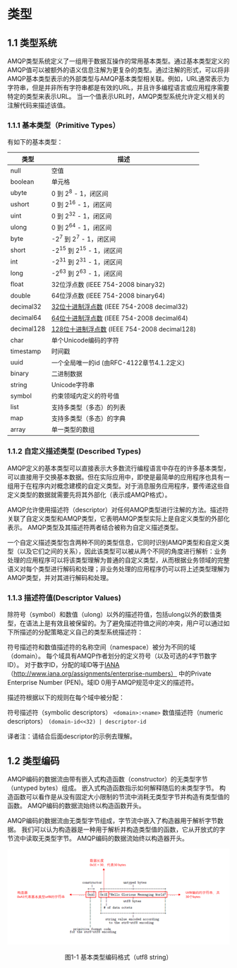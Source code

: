 # 类型

## 1.1 类型系统

AMQP类型系统定义了一组用于数据互操作的常用基本类型。通过基本类型定义的AMQP值可以被额外的语义信息注解为更复杂的类型。通过注解的形式，可以将非AMQP基本类型表示的外部类型与AMQP基本类型相关联。例如，URL通常表示为字符串，但是并非所有字符串都是有效的URL，并且许多编程语言或应用程序需要特定的类型来表示URL。 当一个值表示URL时，AMQP类型系统允许定义相关的注解代码来描述该值。

### 1.1.1 基本类型（Primitive Types）

有如下的基本类型：

|  类型   |  描述  |
|  ----  | ----  |
| null  | 空值 |
| boolean | 单元格 |
| ubyte | 0 到 2<sup>8</sup> - 1，闭区间 |
| ushort | 0 到 2<sup>16</sup> - 1，闭区间 |
| uint | 0 到 2<sup>32</sup> - 1，闭区间 |
| ulong | 0 到 2<sup>64</sup> - 1，闭区间 |
| byte | -2<sup>7</sup> 到 2<sup>7</sup> - 1，闭区间 |
| short | -2<sup>15</sup> 到 2<sup>15</sup> - 1，闭区间 |
| int | -2<sup>31</sup> 到 2<sup>31</sup> - 1，闭区间 |
| long | -2<sup>63</sup> 到 2<sup>63</sup> - 1，闭区间 |
| float | 32位浮点数 (IEEE 754-2008 binary32) |
| double | 64位浮点数 (IEEE 754-2008 binary64) |
| decimal32 | [32位十进制浮点数](https://en.wikipedia.org/wiki/Decimal32_floating-point_format) (IEEE 754-2008 decimal32) |
| decimal64 | [64位十进制浮点数](https://en.wikipedia.org/wiki/Decimal64_floating-point_format) (IEEE 754-2008 decimal64) |
| decimal128 | [128位十进制浮点数](https://en.wikipedia.org/wiki/Decimal128_floating-point_format) (IEEE 754-2008 decimal128) |
| char | 单个Unicode编码的字符 |
| timestamp | 时间戳 |
| uuid | 一个全局唯一的id (由RFC-4122章节4.1.2定义) |
| binary | 二进制数据 |
| string | Unicode字符串 |
| symbol | 约束领域内定义的符号值 |
| list |  支持多类型（多态）的列表 |
| map | 支持多类型（多态）的字典 |
| array | 单一类型的数组 |

### 1.1.2 自定义描述类型 (Described Types)

AMQP定义的基本类型可以直接表示大多数流行编程语言中存在的许多基本类型，可以直接用于交换基本数据。但在实际应用中，即使是最简单的应用程序也具有一组用于在程序内对概念建模的自定义类型。对于消息服务应用程序，要传递这些自定义类型的数据就需要先将其外部化（表示成AMQP格式）。

AMQP允许使用描述符（descriptor）对任何AMQP类型进行注解的方法。描述符关联了自定义类型和AMQP类型，它表明AMQP类型实际上是自定义类型的外部化表示。 AMQP类型及其描述符两者结合被称为自定义描述类型。

一个自定义描述类型包含两种不同的类型信息，它同时识别AMQP类型和自定义类型（以及它们之间的关系），因此该类型可以被从两个不同的角度进行解析：业务处理的应用程序可以将该类型理解为普通的自定义类型，从而根据业务领域的完整语义对每个类型进行解码和处理；非业务处理的应用程序仍可以将上述类型理解为AMQP类型，并对其进行解码和处理。

### 1.1.3 描述符值(Descriptor Values)

除符号（symbol）和数值（ulong）以外的描述符值，包括ulong以外的数值类型，在语法上是有效且被保留的。为了避免描述符值之间的冲突，用户可以通过如下所描述的分配策略定义自己的类型系统描述符：

符号描述符和数值描述符的名称空间（namespace）被分为不同的域（domain）。 每个域具有AMQP作者划分的定义符号（以及可选的4字节数字ID）。 对于数字ID，分配的域ID等于[IANA](https://en.wikipedia.org/wiki/Internet_Assigned_Numbers_Authority)（http://www.iana.org/assignments/enterprise-numbers） 中的Private Enterprise Number (PEN)。域ID 0用于AMQP规范中定义的描述符。

描述符根据以下的规则在每个域中被分配：

符号描述符（symbolic descriptors）
    ```<domain>:<name>```
数值描述符（numeric descriptors）
    ```(domain-id<<32) | descriptor-id```

译者注：请结合后面descriptor的示例去理解。

## 1.2 类型编码

AMQP编码的数据流由带有嵌入式构造函数（constructor）的无类型字节（untyped bytes）组成。 嵌入式构造函数指示如何解释随后的未类型字节。 构造函数可以看作是从没有固定大小限制的节流中消耗无类型字节并构造有类型值的函数。 AMQP编码的数据流始终以构造函数开头。

AMQP编码的数据流由无类型字节组成，字节流中嵌入了构造器用于解析字节数据。 我们可以认为构造器是一种用于解析并构造类型值的函数，它从开放式的字节流中读取无类型字节。 AMQP编码的数据流始终以构造器开头。

![图1.1： 基本类型编码格式](./imgs/Figure1-1-Primitive-Format-Code.png "图1.1： 基本类型编码格式")

<p align="center"> 图1-1 基本类型编码格式（utf8 string）</p>